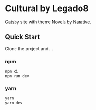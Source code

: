 # Cultural by Legado8

[Gatsby](https://www.gatsbyjs.com/) site with theme
[Novela](https://github.com/narative/gatsby-theme-novela)
by [Narative](https://www.narative.co).

## Quick Start

Clone the project and ...

### npm

```js
npm ci
npm run dev
```

### yarn

```js
yarn
yarn dev
```

